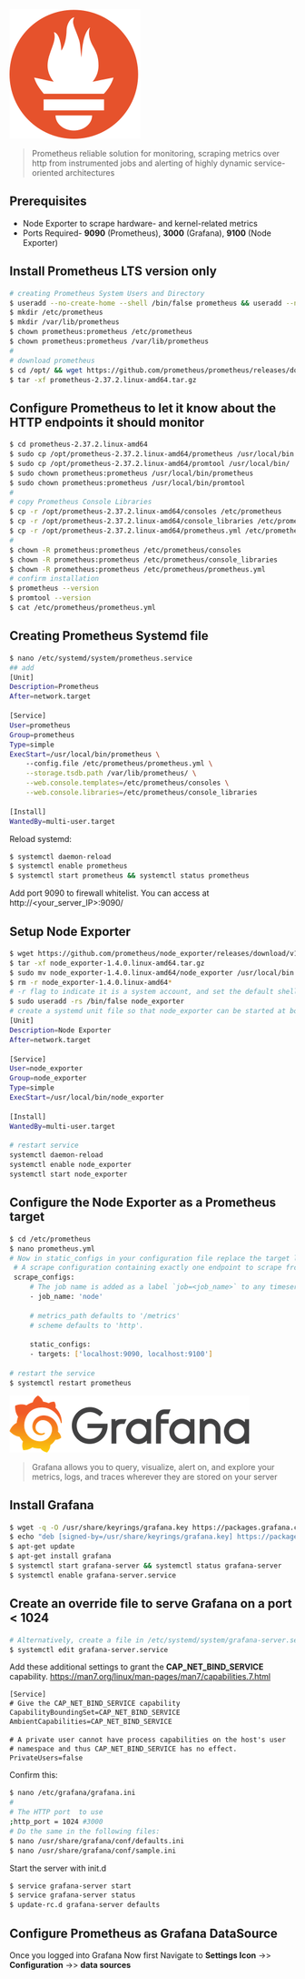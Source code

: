 ![intro-image](https://raw.githubusercontent.com/prometheus/prometheus/main/documentation/images/prometheus-logo.svg)

> Prometheus reliable solution for monitoring, scraping metrics over http from instrumented jobs and alerting of highly dynamic service-oriented architectures

## Prerequisites

- Node Exporter to scrape hardware- and kernel-related metrics
- Ports Required- **9090** (Prometheus), **3000** (Grafana), **9100** (Node Exporter)

## Install Prometheus LTS version only

```bash
# creating Prometheus System Users and Directory
$ useradd --no-create-home --shell /bin/false prometheus && useradd --no-create-home --shell /bin/false node_exporter
$ mkdir /etc/prometheus
$ mkdir /var/lib/prometheus
$ chown prometheus:prometheus /etc/prometheus
$ chown prometheus:prometheus /var/lib/prometheus
#
# download prometheus
$ cd /opt/ && wget https://github.com/prometheus/prometheus/releases/download/v2.37.2/prometheus-2.37.2.linux-amd64.tar.gz
$ tar -xf prometheus-2.37.2.linux-amd64.tar.gz
```

## Configure Prometheus to let it know about the HTTP endpoints it should monitor

```bash
$ cd prometheus-2.37.2.linux-amd64
$ sudo cp /opt/prometheus-2.37.2.linux-amd64/prometheus /usr/local/bin
$ sudo cp /opt/prometheus-2.37.2.linux-amd64/promtool /usr/local/bin/
$ sudo chown prometheus:prometheus /usr/local/bin/prometheus
$ sudo chown prometheus:prometheus /usr/local/bin/promtool
#
# copy Prometheus Console Libraries
$ cp -r /opt/prometheus-2.37.2.linux-amd64/consoles /etc/prometheus
$ cp -r /opt/prometheus-2.37.2.linux-amd64/console_libraries /etc/prometheus
$ cp -r /opt/prometheus-2.37.2.linux-amd64/prometheus.yml /etc/prometheus
#
$ chown -R prometheus:prometheus /etc/prometheus/consoles
$ chown -R prometheus:prometheus /etc/prometheus/console_libraries
$ chown -R prometheus:prometheus /etc/prometheus/prometheus.yml
# confirm installation
$ prometheus --version
$ promtool --version
$ cat /etc/prometheus/prometheus.yml
```

## Creating Prometheus Systemd file

```bash
$ nano /etc/systemd/system/prometheus.service
## add
[Unit]
Description=Prometheus
After=network.target

[Service]
User=prometheus
Group=prometheus
Type=simple
ExecStart=/usr/local/bin/prometheus \
    --config.file /etc/prometheus/prometheus.yml \
    --storage.tsdb.path /var/lib/prometheus/ \
    --web.console.templates=/etc/prometheus/consoles \
    --web.console.libraries=/etc/prometheus/console_libraries

[Install]
WantedBy=multi-user.target
```

Reload systemd:

```bash
$ systemctl daemon-reload
$ systemctl enable prometheus
$ systemctl start prometheus && systemctl status prometheus
```

Add port 9090 to firewall whitelist. You can access at http://<your_server_IP>:9090/

## Setup Node Exporter 

```bash
$ wget https://github.com/prometheus/node_exporter/releases/download/v1.4.0/node_exporter-1.4.0.linux-amd64.tar.gz
$ tar -xf node_exporter-1.4.0.linux-amd64.tar.gz
$ sudo mv node_exporter-1.4.0.linux-amd64/node_exporter /usr/local/bin
$ rm -r node_exporter-1.4.0.linux-amd64*
# -r flag to indicate it is a system account, and set the default shell to /bin/false using -s to prevent logins
$ sudo useradd -rs /bin/false node_exporter
# create a systemd unit file so that node_exporter can be started at boot
[Unit]
Description=Node Exporter
After=network.target

[Service]
User=node_exporter
Group=node_exporter
Type=simple
ExecStart=/usr/local/bin/node_exporter

[Install]
WantedBy=multi-user.target

# restart service
systemctl daemon-reload
systemctl enable node_exporter
systemctl start node_exporter
```

## Configure the Node Exporter as a Prometheus target

```bash
$ cd /etc/prometheus
$ nano prometheus.yml
# Now in static_configs in your configuration file replace the target line with the below one
 # A scrape configuration containing exactly one endpoint to scrape from node_exporter running on a host:
 scrape_configs:
     # The job name is added as a label `job=<job_name>` to any timeseries scraped from this config.
     - job_name: 'node'

     # metrics_path defaults to '/metrics'
     # scheme defaults to 'http'.

     static_configs:
     - targets: ['localhost:9090, localhost:9100']
     
# restart the service
$ systemctl restart prometheus
```

![grafana-image](https://raw.githubusercontent.com/grafana/grafana/main/docs/logo-horizontal.png)

> Grafana allows you to query, visualize, alert on, and explore your metrics, logs, and traces wherever they are stored on your server

## Install Grafana

```bash
$ wget -q -O /usr/share/keyrings/grafana.key https://packages.grafana.com/gpg.key
$ echo "deb [signed-by=/usr/share/keyrings/grafana.key] https://packages.grafana.com/oss/deb stable main" | sudo tee -a /etc/apt/sources.list.d/grafana.list
$ apt-get update
$ apt-get install grafana
$ systemctl start grafana-server && systemctl status grafana-server
$ systemctl enable grafana-server.service
```

## Create an override file to serve Grafana on a port < 1024

```bash
# Alternatively, create a file in /etc/systemd/system/grafana-server.service.d/override.conf
$ systemctl edit grafana-server.service
```

Add these additional settings to grant the **CAP_NET_BIND_SERVICE** capability. https://man7.org/linux/man-pages/man7/capabilities.7.html

```
[Service]
# Give the CAP_NET_BIND_SERVICE capability
CapabilityBoundingSet=CAP_NET_BIND_SERVICE
AmbientCapabilities=CAP_NET_BIND_SERVICE

# A private user cannot have process capabilities on the host's user
# namespace and thus CAP_NET_BIND_SERVICE has no effect.
PrivateUsers=false
```

Confirm this:

```bash
$ nano /etc/grafana/grafana.ini
#
# The HTTP port  to use
;http_port = 1024 #3000
# Do the same in the following files:
$ nano /usr/share/grafana/conf/defaults.ini
$ nano /usr/share/grafana/conf/sample.ini
```

Start the server with init.d

```bash
$ service grafana-server start
$ service grafana-server status
$ update-rc.d grafana-server defaults
```

## Configure Prometheus as Grafana DataSource

Once you logged into Grafana Now first Navigate to **Settings Icon** ->> **Configuration** ->> **data sources**


